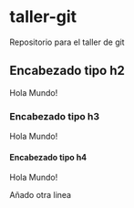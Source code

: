 # taller-git

Repositorio para el taller de git

## Encabezado tipo h2

Hola Mundo!

### Encabezado tipo h3

Hola Mundo!

#### Encabezado tipo h4

Hola Mundo!

Añado otra linea
